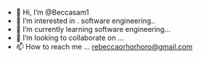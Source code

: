 - 👋 Hi, I’m @Beccasam1
- 👀 I’m interested in . software engineering..
- 🌱 I’m currently learning software engineering...
- 💞️ I’m looking to collaborate on ...
- 📫 How to reach me ... rebeccaorhorhoro@gmail.com

<!---
Beccasam1/Beccasam1 is a ✨ special ✨ repository because its `README.md` (this file) appears on your GitHub profile.
You can click the Preview link to take a look at your changes.
--->
